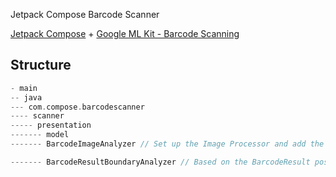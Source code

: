 Jetpack Compose Barcode Scanner


[Jetpack Compose](https://developer.android.com/jetpack/compose) + [Google ML Kit - Barcode Scanning](https://developers.google.com/ml-kit/vision/barcode-scanning)


## Structure

```kotlin
- main
-- java
--- com.compose.barcodescanner
---- scanner
----- presentation
------- model
------- BarcodeImageAnalyzer // Set up the Image Processor and add the process flow listener

------- BarcodeResultBoundaryAnalyzer // Based on the BarcodeResult position analyze the position relationship between barcode and scanning frame

```



